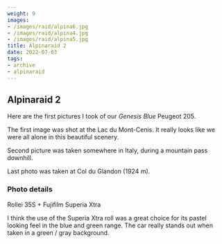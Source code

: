 ```yaml
---
weight: 9
images:
- /images/raid/alpina6.jpg
- /images/raid/alpina4.jpg
- /images/raid/alpina5.jpg
title: Alpinaraid 2
date: 2022-07-03
tags:
- archive
- alpinaraid
---
```


## Alpinaraid 2

Here are the first pictures I took of our <i>Genesis Blue</i> Peugeot 205.

The first image was shot at the Lac du Mont-Cenis. It really looks like we were all alone in this beautiful scenery.

Second picture was taken somewhere in Italy, during a mountain pass downhill.

Last photo was taken at Col du Glandon (1924 m).

### Photo details

Rollei 35S + Fujifilm Superia Xtra

I think the use of the Superia Xtra roll was a great choice for its pastel looking feel in the blue and green range. The car really stands out when taken in a green / gray background.